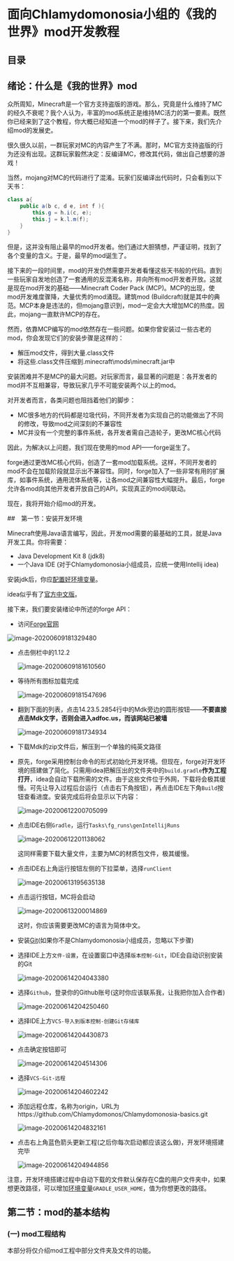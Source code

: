 # 面向Chlamydomonosia小组的《我的世界》mod开发教程

## 目录



## 绪论：什么是《我的世界》mod

众所周知，Minecraft是一个官方支持盗版的游戏。那么，究竟是什么维持了MC的经久不衰呢？我个人认为，丰富的mod系统正是维持MC活力的第一要素。既然你已经来到了这个教程，你大概已经知道一个mod的样子了。接下来，我们先介绍mod的发展史。  

很久很久以前，一群玩家对MC的内容产生了不满。那时，MC官方支持盗版的行为还没有出现。这群玩家毅然决定：反编译MC，修改其代码，做出自己想要的游戏！  

当然，mojang对MC的代码进行了混淆。玩家们反编译出代码时，只会看到以下天书：  

```java
class a{
    public a(b c, d e, int f ){
        this.g = h.i(c, e);
        this.j = k.l.m(f);
    }
}
```

但是，这并没有阻止最早的mod开发者。他们通过大胆猜想，严谨证明，找到了各个变量的含义。于是，最早的mod诞生了。  

接下来的一段时间里，mod的开发仍然需要开发者看懂这些天书般的代码。直到一些玩家自发地创造了一套通用的反混淆名称，并向所有mod开发者开放。这就是现在mod开发的基础——Minecraft Coder Pack (MCP)。MCP的出现，使mod开发难度骤降，大量优秀的mod涌现。建筑mod (Buildcraft)就是其中的典范。MCP本身是违法的，但mojang意识到，mod一定会大大增加MC的热度。因此，mojang一直默许MCP的存在。

然而，依靠MCP编写的mod依然存在一些问题。如果你曾安装过一些古老的mod，你会发现它们的安装步骤是这样的：

* 解压mod文件，得到大量.class文件
* 将这些.class文件压缩到.minecraft\mods\minecraft.jar中

安装困难并不是MCP的最大问题。对玩家而言，最显著的问题是：各开发者的mod并不互相兼容，导致玩家几乎不可能安装两个以上的mod。

对开发者而言，各类问题也阻挡着他们的脚步：

* MC很多地方的代码都是垃圾代码，不同开发者为实现自己的功能做出了不同的修改，导致mod之间深刻的不兼容性
* MC并没有一个完整的事件系统，各开发者需自己造轮子，更改MC核心代码

因此，为解决以上问题，我们现在使用的mod API——forge诞生了。

forge通过更改MC核心代码，创造了一套mod加载系统。这样，不同开发者的mod不会在加载阶段就显示出不兼容性。同时，forge加入了一些非常有用的扩展库，如事件系统，通用流体系统等，让各mod之间兼容性大幅提升。最后，forge允许各mod向其他开发者开放自己的API，实现真正的mod间联动。

现在，我将开始介绍mod的开发。

##　第一节：安装开发环境

Minecraft使用Java语言编写，因此，开发mod需要的最基础的工具，就是Java开发工具。你将需要：

* Java Development Kit 8 (jdk8)
* 一个Java IDE (对于Chlamydomonosia小组成员，应统一使用Intellij idea)

安装jdk后，你应[配置好环境变量](https://www.cnblogs.com/cnwutianhao/p/5487758.html)。

idea似乎有了[官方中文版](https://www.cnblogs.com/vipstone/p/12683829.html)。

接下来，我们要安装绪论中所述的forge API：

* 访问[Forge官网](https://files.minecraftforge.net/)

![image-20200609181329480](面向Chlamydomonosia小组的《我的世界》mod开发教程.assets/image-20200609181329480.png)

* 点击侧栏中的1.12.2

  ![image-20200609181610560](面向Chlamydomonosia小组的《我的世界》mod开发教程.assets/image-20200609181610560.png)

* 等待所有图标加载完成

  ![image-20200609181547696](面向Chlamydomonosia小组的《我的世界》mod开发教程.assets/image-20200609181547696.png)

* 翻到下面的列表，点击14.23.5.2854行中的Mdk旁边的圆形按钮——**不要直接点击Mdk文字，否则会进入adfoc.us，而该网站已被墙**

  ![image-20200609181734934](面向Chlamydomonosia小组的《我的世界》mod开发教程.assets/image-20200609181734934.png)

* 下载Mdk的zip文件后，解压到一个单独的纯英文路径

* 原先，forge采用控制台命令的形式初始化开发环境。但现在，forge对开发环境的搭建做了简化。只需用idea把解压出的文件夹中的`build.gradle`**作为工程打开**，idea会自动下载所需的文件。由于这些文件位于外网，下载将会极其缓慢。可先让导入过程后台运行（点击右下角按钮），再点击IDE左下角`Build`按钮查看进度。安装完成后将会显示以下内容：

  ![image-20200612200705099](面向Chlamydomonosia小组的《我的世界》mod开发教程.assets/image-20200612200705099.png)
  
* 点击IDE右侧`Gradle`，运行`Tasks\fg_runs\genIntellijRuns`

  ![image-20200612201138062](面向Chlamydomonosia小组的《我的世界》mod开发教程.assets/image-20200612201138062.png)

  这同样需要下载大量文件，主要为MC的材质包文件，极其缓慢。

* 点击IDE右上角运行按钮左侧的下拉菜单，选择`runClient`

  ![image-20200613195635138](面向Chlamydomonosia小组的《我的世界》mod开发教程.assets/image-20200613195635138.png)

* 点击运行按钮，MC将会启动

  ![image-20200613200014869](面向Chlamydomonosia小组的《我的世界》mod开发教程.assets/image-20200613200014869.png)

  这时，你应该需要更改MC的语言为简体中文。

* 安装[Git](https://gitforwindows.org/)(如果你不是Chlamydomonosia小组成员，忽略以下步骤)

* 选择IDE上方`文件-设置`，在设置窗口中选择`版本控制-Git`，IDE会自动识别安装的Git

  ![image-20200614204043380](面向Chlamydomonosia小组的《我的世界》mod开发教程.assets/image-20200614204043380.png)

* 选择`Github`，登录你的Github账号(这时你应该联系我，让我把你加入合作者)

  ![image-20200614204250460](面向Chlamydomonosia小组的《我的世界》mod开发教程.assets/image-20200614204250460.png)

* 选择IDE上方`VCS-导入到版本控制-创建Git存储库`

  ![image-20200614204430873](面向Chlamydomonosia小组的《我的世界》mod开发教程.assets/image-20200614204430873.png)

* 点击确定按钮即可

  ![image-20200614204514306](面向Chlamydomonosia小组的《我的世界》mod开发教程.assets/image-20200614204514306.png)

* 选择`VCS-Git-远程`

  ![image-20200614204602242](面向Chlamydomonosia小组的《我的世界》mod开发教程.assets/image-20200614204602242.png)

* 添加远程仓库，名称为origin，URL为https://github.com/Chlamydomonos/Chlamydomonosia-basics.git

  ![image-20200614204832161](面向Chlamydomonosia小组的《我的世界》mod开发教程.assets/image-20200614204832161.png)

* 点击右上角蓝色箭头更新工程(之后你每次启动都应该这么做)，开发环境搭建完毕

  ![image-20200614204944856](面向Chlamydomonosia小组的《我的世界》mod开发教程.assets/image-20200614204944856.png)

注意，开发环境搭建过程中自动下载的文件默认保存在C盘的用户文件夹中，如果想更改路径，可以增加[环境变量](https://baijiahao.baidu.com/s?id=1652502091402613426&wfr=spider&for=pc)`GRADLE_USER_HOME`，值为你想更改的路径。

## 第二节：mod的基本结构

### (一) mod工程结构

本部分将仅介绍mod工程中部分文件夹及文件的功能。